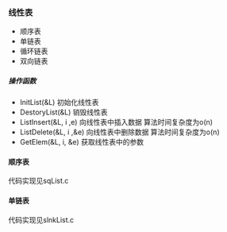 ### 线性表
- 顺序表
- 单链表
- 循环链表
- 双向链表

##### 操作函数
- InitList(&L) 初始化线性表
- DestoryList(&L) 销毁线性表
- ListInsert(&L, i ,e) 向线性表中插入数据 算法时间复杂度为o(n)
- ListDelete(&L, i ,&e) 向线性表中删除数据 算法时间复杂度为o(n)
- GetElem(&L, i, &e) 获取线性表中的参数

#### 顺序表

代码实现见sqList.c

#### 单链表

代码实现见slnkList.c

